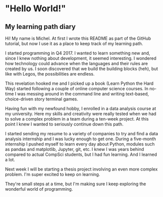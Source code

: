 # "Hello World!"
## My learning path diary

Hi! My name is Michel. At first I wrote this README as part of the GitHub tutorial, but now I use it as a place to keep track of my learning path. 

I started programming in Q4 2017. I wanted to learn something new and, since I knew nothing about development, it seemed interesting. I wondered how technology could advance when the languages and their rules are created by us. I soon discovered that we build the building blocks (heh), but like with Legos, the possibilities are endless. 

This revelation hooked me and I picked up a book (Learn Python the Hard Way) started following a couple of online computer science courses. In no-time I was messing around in the command line and writing text-based, choice-driven story terminal games. 

Having fun with my newfound hobby, I enrolled in a data analysis course at my university. Here my skills and creativity were really tested when we had to solve a complex problem in a team during a ten-week project. At this point I knew I wanted to seriously continue down this path. 

I started sending my resume to a variety of companies to try and find a data analysis internship and I was lucky enough to get one. During a five-month internship I pushed myself to learn every day about Python, modules such as pandas and matplotlib, Jupyter, git, etc. I knew I was years behind compared to actual CompSci students, but I had fun learning. And I learned a lot. 

Next week I will be starting a thesis project involving an even more complex problem. I'm super excited to keep on learning. 

They're small steps at a time, but I'm making sure I keep exploring the wonderful world of programming.